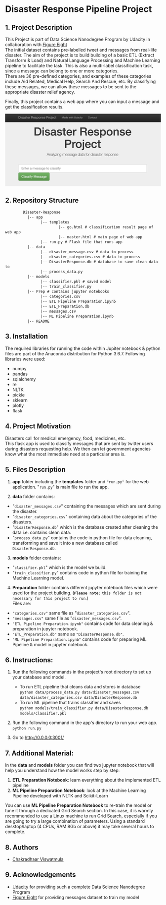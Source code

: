 # Disaster Response Pipeline Project

## 1. Project Description
This Project is part of Data Science Nanodegree Program by Udacity in collaboration with [Figure Eight](https://www.figure-eight.com/)<br/>
The initial dataset contains pre-labelled tweet and messages from real-life disaster. 
The aim of the project is to build building of a basic ETL (Extract Transform & Load) and Natural Language Processing and Machine Learning pipeline to facilitate the task. This is also a multi-label classification task, since a message can belong to one or more categories.<br/>
There are 36 pre-defined categories, and examples of these categories include Aid Related, Medical Help, Search And Rescue, etc. By classifying these messages, we can allow these messages to be sent to the appropriate disaster relief agency.<br/>

Finally, this project contains a web app where you can input a message and get the classification results.

![Screenshot of Web App](WebApp.PNG)

## 2. Repository Structure
~~~~~~~
        Disaster-Response
          |-- app
                |-- templates
                        |-- go.html # classification result page of web app
                        |-- master.html # main page of web app
                |-- run.py # Flask file that runs app
          |-- data
                |-- disaster_message.csv # data to process
                |-- disaster_categories.csv # data to process
                |-- DisasterResponse.db # database to save clean data to
                |-- process_data.py
          |-- models
                |-- classifier.pkl # saved model
                |-- train_classifier.py
          |-- Prep # contains jupyter notebooks
                |-- categories.csv
                |-- ETL Pipeline Preparation.ipynb
                |-- ETL_Preparation.db
                |-- messages.csv
                |-- ML Pipeline Preparation.ipynb
          |-- README
~~~~~~~

## 3. Installation
The required libraries for running the code within Jupiter notebook & python files are part of the Anaconda distribution for Python 3.6.7. Following libraries were used:

* numpy
* pandas
* sqlalchemy
* re
* NLTK
* pickle
* sklearn
* plotly
* flask

## 4. Project Motivation
Disasters call for medical emergency, food, medicines, etc.<br/>
This flask app is used to classify messages that are sent by twitter users during disasters requesting help. We then can let government agencies know what the most immediate need at a particular area is.

## 5. Files Description
1. **app** folder including the **templates** folder and `"run.py"` for the web application. "`run.py`" is main file to run the app.

2. **data** folder contains:
* "`disaster_messages.csv`" containing the messages which are sent during the disaster.
* "`disaster_categories.csv`" containing data about the categories of the disasters.
* "`DisasterResponse.db`" which is the database created after cleaning the data i.e. contains clean data.
* "`process_data.py`" contains the code in python file for data cleaning, transforming and save it into a new database called `DisasterResponse.db`.

3. **models** folder contains:
* "`classifier.pkl`" which is the model we build.
* "`train_classifier.py`" contains code in python file for training the Machine Learning model.

4. **Preparation** folder contains different jupyter notebook files which were used for the project building. (**`Please note:`** `this folder is not necessary for this project to run`.)<br/>
Files are:
* `"categories.csv"` same file as "`disaster_categories.csv`".
* `"messages.csv"` same file as "`disaster_messages.csv`".
* `"ETL Pipeline Preparation.ipynb"` contains code for data cleaning & preparation in jupyter notebook.
* `"ETL_Preparation.db"` same as `"DisasterResponse.db"`.
* `"ML Pipeline Preparation.ipynb"` contains code for preparing ML Pipeline & model in jupyter notebook.

## 6. Instructions:
1. Run the following commands in the project's root directory to set up your database and model.

    - To run ETL pipeline that cleans data and stores in database <br/>
        `python data/process_data.py data/disaster_messages.csv data/disaster_categories.csv data/DisasterResponse.db`
    - To run ML pipeline that trains classifier and saves <br/>
        `python models/train_classifier.py data/DisasterResponse.db models/classifier.pkl`

2. Run the following command in the app's directory to run your web app.
    `python run.py`

3. Go to http://0.0.0.0:3001/

## 7. Additional Material:
In the **data** and **models** folder you can find two jupyter notebook that will help you understand how the model works step by step:
1. **ETL Preparation Notebook**: learn everything about the implemented ETL pipeline
2. **ML Pipeline Preparation Notebook**: look at the Machine Learning Pipeline developed with NLTK and Scikit-Learn

You can use **ML Pipeline Preparation Notebook** to re-train the model or tune it through a dedicated Grid Search section.
In this case, it is warmly recommended to use a Linux machine to run Grid Search, especially if you are going to try a large combination of parameters.
Using a standard desktop/laptop (4 CPUs, RAM 8Gb or above) it may take several hours to complete. 

<a name="authors"></a>
## 8. Authors

* [Chakradhaar Viswatmula](https://github.com/chakradhaarrv)

## 9. Acknowledgements

* [Udacity](https://www.udacity.com/) for providing such a complete Data Science Nanodegree Program
* [Figure Eight](https://www.figure-eight.com/) for providing messages dataset to train my model
